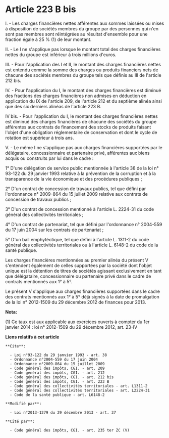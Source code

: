 # Article 223 B bis

I. - Les charges financières nettes afférentes aux sommes laissées ou mises à disposition de sociétés membres du groupe par
des personnes qui n'en sont pas membres sont réintégrées au résultat d'ensemble pour une fraction égale à 25 % (1) de leur
montant. 

II. - Le I ne s'applique pas lorsque le montant total des charges financières nettes du groupe est inférieur à trois millions
d'euros. 

III. - Pour l'application des I et II, le montant des charges financières nettes est entendu comme la somme des charges ou
produits financiers nets de chacune des sociétés membres du groupe tels que définis au III de l'article 212 bis. 

IV. - Pour l'application du I, le montant des charges financières est diminué des fractions des charges financières non
admises en déduction en application du IX de l'article 209, de l'article 212 et du septième alinéa ainsi que des six derniers
alinéas de l'article 223 B.

IV bis. - Pour l'application du I, le montant des charges financières nettes est diminué des charges financières de chacune
des sociétés du groupe afférentes aux contrats de financement des stocks de produits faisant l'objet d'une obligation
réglementaire de conservation et dont le cycle de rotation est supérieur à trois ans. 

V. - Le même I ne s'applique pas aux charges financières supportées par le délégataire, concessionnaire et partenaire privé,
afférentes aux biens acquis ou construits par lui dans le cadre : 

1° D'une délégation de service public mentionnée à l'article 38 de la loi n° 93-122 du 29 janvier 1993 relative à la
prévention de la corruption et à la transparence de la vie économique et des procédures publiques ; 

2° D'un contrat de concession de travaux publics, tel que défini par l'ordonnance n° 2009-864 du 15 juillet 2009 relative aux
contrats de concession de travaux publics ; 

3° D'un contrat de concession mentionné à l'article L. 2224-31 du code général des collectivités territoriales ; 

4° D'un contrat de partenariat, tel que défini par l'ordonnance n° 2004-559 du 17 juin 2004 sur les contrats de
partenariat ; 

5° D'un bail emphytéotique, tel que défini à l'article L. 1311-2 du code général des collectivités territoriales ou à
l'article L. 6148-2 du code de la santé publique. 

Les charges financières mentionnées au premier alinéa du présent V s'entendent également de celles supportées par la société
dont l'objet unique est la détention de titres de sociétés agissant exclusivement en tant que délégataire, concessionnaire ou
partenaire privé dans le cadre de contrats mentionnés aux 1° à 5°. 

Le présent V s'applique aux charges financières supportées dans le cadre des contrats mentionnés aux 1° à 5° déjà signés à la
date de promulgation de la loi n° 2012-1509 du 29 décembre 2012 de finances pour 2013.

**Nota:**

(1) Ce taux est aux applicable aux exercices ouverts à compter du 1er janvier 2014 : loi n° 2012-1509 du 29 décembre 2012,
art. 23-IV

**Liens relatifs à cet article**

	**Cite**:

	  - Loi n°93-122 du 29 janvier 1993 - art. 38
	  - Ordonnance n°2004-559 du 17 juin 2004
	  - Ordonnance n°2009-864 du 15 juillet 2009
	  - Code général des impôts, CGI. - art. 209
	  - Code général des impôts, CGI. - art. 212
	  - Code général des impôts, CGI. - art. 212 bis
	  - Code général des impôts, CGI. - art. 223 B
	  - Code général des collectivités territoriales - art. L1311-2
	  - Code général des collectivités territoriales - art. L2224-31
	  - Code de la santé publique - art. L6148-2

	**Modifié par**:

	  - Loi n°2013-1279 du 29 décembre 2013 - art. 37

	**Cité par**:

	  - Code général des impôts, CGI. - art. 235 ter ZC (V)
